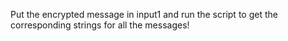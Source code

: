Put the encrypted message in input1 and run the script to get the corresponding strings for all the messages!
